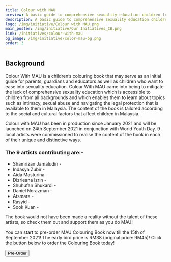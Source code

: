 ```yaml
---
title: Colour with MAU
preview: A basic guide to comprehensive sexuality education children from all diversities. 
description: A basic guide to comprehensive sexuality education children from all diversities. 
logo: /img/initiative/Colour with MAU.png
main_poster: /img/initiative/Our Initiatives_CB.png
link: /initiatives/colour-with-mau
bg_image: /img/initiative/color-mau-bg.png
order: 3
---
```


## Background
Colour With MAU is a children’s colouring book that may serve as an initial guide for parents, guardians and educators as well as children who want to ease into sexuality education. Colour With MAU came into being to mitigate the lack of comprehensive sexuality education which is accessible to children from all backgrounds and which enables them to learn about topics such as intimacy, sexual abuse and navigating the legal protection that is available to them in Malaysia. The content of the book is tailored according to the social and cultural factors that affect children in Malaysia. 

Colour with MAU has been in production since January 2021 and will be launched on 24th September 2021 in conjunction with World Youth Day. 9 local artists were commissioned to realise the content of the book in each of their unique and distinctive ways.

### The 9 artists contributing are:- 
<link rel="stylesheet" href="https://use.fontawesome.com/releases/v5.6.1/css/all.css" integrity="sha384-gfdkjb5BdAXd+lj+gudLWI+BXq4IuLW5IT+brZEZsLFm++aCMlF1V92rMkPaX4PP" crossorigin="anonymous">

- Shamrizan Jamaludin - <a href="https://www.instagram.com/shamrizan/"><i class=" text-mau-primary-500 hover:text-mau-primary-700 fab fa-instagram"></i></a>
- Indasya Zubir  - <a href="https://www.instagram.com/indasya/"><i class=" text-mau-primary-500 hover:text-mau-primary-700 fab fa-instagram"></i></a> 
- Aida Masturina - <a href="https://www.instagram.com/milkhue/"><i class=" text-mau-primary-500 hover:text-mau-primary-700 fab fa-instagram"></i></a>  
- Dizrieana Izrin - <a href=" https://www.instagram.com/kacangkecik/"><i class=" text-mau-primary-500 hover:text-mau-primary-700 fab fa-instagram"></i></a>  
- Shuhufan Shukardi - <a href="https://www.instagram.com/shuhufan.art/"><i class=" text-mau-primary-500 hover:text-mau-primary-700 fab fa-instagram"></i></a>   
- Daniel Norazman -  <a href=" https://www.instagram.com/dannyzmn/"><i class=" text-mau-primary-500 hover:text-mau-primary-700 fab fa-instagram"></i></a>   
- Atsmara - <a href=" https://www.instagram.com/_atsmarawr/"><i class=" text-mau-primary-500 hover:text-mau-primary-700 fab fa-instagram"></i></a>  
- Rasyid -  <a href="https://www.instagram.com/someonedoesdoodle/"><i class=" text-mau-primary-500 hover:text-mau-primary-700 fab fa-instagram"></i></a>  
- Sook Kuan - <a href="https://www.instagram.com/be_circle_/"><i class=" text-mau-primary-500 hover:text-mau-primary-700 fab fa-instagram"></i></a>  

The book would not have been made a reality without the talent of these artists, so check them out and support them as you do MAU! 

You can start to pre-order MAU Colouring Book now till the 15th of September 2021! The early bird price is RM38 (original price: RM45)! Click the button below to order the Colouring Book today!

<a href='https://docs.google.com/forms/d/e/1FAIpQLSdy_MNa6339OcZ_FiYrawhQFH-z1FnzjUT2q3BaJ7rt9hDxjg/viewform?usp=sf_link' target='_blank'> <button class='rounded-lg my-4 px-8 text-white bg-mau-secondary-900 w-auto'>Pre-Order </button> </a>